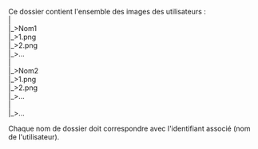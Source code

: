 <p>Ce dossier contient l'ensemble des images des utilisateurs :<br>
 |<br>
  |_>Nom1<br>
      |_>1.png<br>
      |_>2.png<br>
      |_>...<br>
  |<br>
  |_>Nom2<br>
      |_>1.png<br>
      |_>2.png<br>
      |_>...<br>
  |<br>
  |_>...<br>
  
Chaque nom de dossier doit correspondre avec l'identifiant associé (nom de l'utilisateur).</p>
